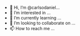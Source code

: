 - 👋 Hi, I’m @carlsodaniel...
- 👀 I’m interested in ...
- 🌱 I’m currently learning ...
- 💞️ I’m looking to collaborate on ...
- 📫 How to reach me ...

<!---

O dia da consciência negra surgiu na segunda metade dos anos 1970, sua primeira comemoração se deu por um grupo de 12 negros que se reunia no Clube Náutico Marcílio Dias, na cidade de Porto Alegre. O clube foi o único na cidade a ceder um espaço ao grupo, os outros clubes não permitiam que afrodescendentes frequentassem seus espaços.
A data do 20 de novembro marca a morte de Zumbi dos Palmares, assassinado por tropas coloniais brasileiras em 1695 e líder do Quilombo dos Palmares, que resistiu por 95 anos na Serra da Barriga em Alagoas.
A ideia de comemorar o dia da consciência negra em tal data nasceu das conversas entre quatro universitários gaúchos: Oliveira Silveira, Vilar Nunes, Ilmo da Silva e Antônio Carlos Côrtes.
O grupo questionava a outra data que se colocava na posição de representar a luta das pessoas negras, que era 13 de maio, dia em que foi assinada a Lei Áurea pela princesa Isabel em 1888.
A mudança de data, para os universitários gaúchos,  representava uma escolha que partia genuinamente deles e não da oficialidade. Nesse sentido, representava, também, um ato de consciência. Na época, no entanto, a ditadura militar estava em seu auge no Brasil. O AI-5 já havia sido institucionalizado e os processos de censura cresciam vertiginosamente.
Em ocasião de uma publicação de uma nota no jornal local intitulada “Zumbi - A homenagem dos negros do teatro”, o grupo foi intimado a comparecer à Polícia Federal. Eles haviam sido confundidos com uma organização chamada VAR-Palmares. No fim das contas, após apresentarem uma série de esclarecimentos, eles foram liberados. A partir desse momento, contudo, a data ganhou repercussão nacional.
O Dia da Consciência Negra representou e representa um grande marco no movimento negro. Um dos motivos disso é o fato de ter mudado de data para o dia do assassinato de um herói negro, que deu sua vida pela luta do seu povo. Isso força a memória coletiva a se lembrar de figuras negras fizeram história e que são frequentemente esquecidas.
“Quando eles propõem essa data, mais do que uma alternativa, estão propondo a ideia de liberdade conquistada. Isso marca o movimento negro contemporâneo no Brasil em manifestações importantes, como a marcha pelo aniversário de 300 anos de Zumbi, que aconteceu em 1995″, explica o pesquisador Deivison Campos, que estuda o movimento negro e a história do Grupo Palmares.
Ao prestar homenagem a Zumbi, a população negra fortalece as referências e mitos da cultura histórica e da trajetória negra no Brasil.
A data também estimula o fortalecimento da unidade do movimento negro, que em 1988, junto com outros movimentos sociais, logrou uma representação constitucional, com medidas que, de certa forma, promovem reparações históricas, como a lei de preconceito de raça ou cor (nº 7.716, de janeiro de 1989).

![image](https://user-images.githubusercontent.com/113718263/200056696-5d5ba391-854e-48d0-a754-63fde4e2671d.png)


























